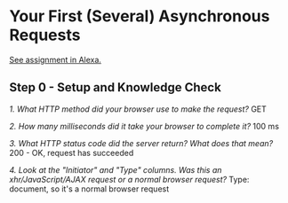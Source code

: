 # Your First (Several) Asynchronous Requests

[See assignment in Alexa.](https://alexa.bitmaker.co/cohorts/67/assignments/2055/latest)

## Step 0 - Setup and Knowledge Check
*1. What HTTP method did your browser use to make the request?*
GET

*2. How many milliseconds did it take your browser to complete it?*
100 ms

*3. What HTTP status code did the server return? What does that mean?*
200 - OK, request has succeeded

*4. Look at the "Initiator" and "Type" columns. Was this an xhr/JavaScript/AJAX request or a normal browser request?*
Type: document, so it's a normal browser request
